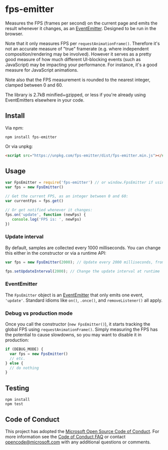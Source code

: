 fps-emitter
===========

Measures the FPS (frames per second) on the current page and emits the 
result whenever it changes, as an [EventEmitter][]. Designed to be run in the browser.

Note that it only measures FPS per `requestAnimationFrame()`. Therefore it's not an accurate measure of "true" framerate (e.g. where independent composition/rendering may be involved). However it serves as a pretty good measure of how much different UI-blocking events (such as JavaScript) may be impacting your performance. For instance, it's a good measure for JavaScript animations.

Note also that the FPS measurement is rounded to the nearest integer, clamped between 0 and 60.

The library is 2.7kB minified+gzipped, or less if you're already using EventEmitters elsewhere in your code.

Install
-------

Via npm:

    npm install fps-emitter

Or via unpkg:

```html
<script src="https://unpkg.com/fps-emitter/dist/fps-emitter.min.js"></script>
```

Usage
-----

```js
var FpsEmitter = require('fps-emitter') // or window.FpsEmitter if using dist/
var fps = new FpsEmitter()

// Get the current FPS, as an integer between 0 and 60:
var currentFps = fps.get()

// Or get notified whenever it changes:
fps.on('update', function (newFps) {
   console.log('FPS is: ', newFps)
})
```

### Update interval

By default, samples are collected every 1000 milliseconds. You can change this
either in the constructor or via a runtime API:

```js
var fps = new FpsEmitter(2000); // Update every 2000 milliseconds, from the start

fps.setUpdateInterval(2000); // Change the update interval at runtime
```

### EventEmitter

The `FpsEmitter` object is an [EventEmitter][] 
that only emits one event, `'update'`. 
Standard idioms like `on()`, `.once()`, and `removeListener()` all apply.

### Debug vs production mode

Once you call the constructor (`new FpsEmitter()`), it starts tracking the global FPS using
`requestAnimationFrame()`. Simply measuring the FPS has the potential to cause slowdowns, so
you may want to disable it in production:

```js
if (DEBUG_MODE) {
  var fps = new FpsEmitter()
  // etc.
} else {
  // do nothing
}
```

Testing
-------

    npm install
    npm test

## Code of Conduct
This project has adopted the [Microsoft Open Source Code of Conduct](https://opensource.microsoft.com/codeofconduct/). For more information see the [Code of Conduct FAQ](https://opensource.microsoft.com/codeofconduct/faq/) or contact [opencode@microsoft.com](mailto:opencode@microsoft.com) with any additional questions or comments.

[EventEmitter]: https://nodejs.org/api/events.html#events_class_eventemitter
